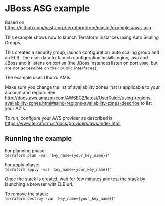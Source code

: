 # JBoss ASG example

Based on https://github.com/hashicorp/terraform/tree/master/examples/aws-asg

This example shows how to launch Terraform instances using Auto Scaling Groups.

This creates a security group, launch configuration, auto scaling group and an ELB. The user data for launch configuration installs nginx, java and JBoss and it listens on port ```80``` (the JBoss instances listen on port ```8080```, but are not accessible on their public interfaces).

The example uses Ubuntu AMIs.

Make sure you change the list of availability zones that is applicable to your account and region. See http://docs.aws.amazon.com/AWSEC2/latest/UserGuide/using-regions-availability-zones.html#using-regions-availability-zones-describe to list your AZ's.

To run, configure your AWS provider as described in https://www.terraform.io/docs/providers/aws/index.html

## Running the example

For planning phase:  
```terraform plan -var 'key_name={your_key_name}}'```

For apply phase:  
```terraform apply -var 'key_name={your_key_name}}'```

Once the stack is created, wait for few minutes and test the stack by launching a browser with ELB url.

To remove the stack:  
 ```terraform destroy -var 'key_name={your_key_name}}'```
